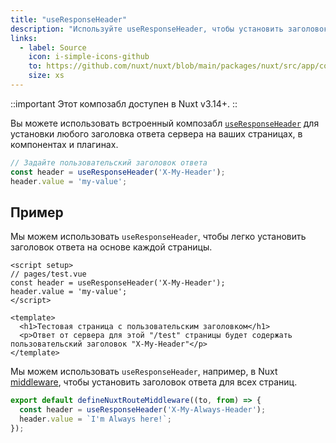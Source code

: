 ```yaml
---
title: "useResponseHeader"
description: "Используйте useResponseHeader, чтобы установить заголовок ответа сервера."
links:
  - label: Source
    icon: i-simple-icons-github
    to: https://github.com/nuxt/nuxt/blob/main/packages/nuxt/src/app/composables/ssr.ts
    size: xs
---
```


::important
Этот композабл доступен в Nuxt v3.14+.
::

Вы можете использовать встроенный композабл [`useResponseHeader`](/docs/api/composables/use-response-header) для установки любого заголовка ответа сервера на ваших страницах, в компонентах и плагинах.

```ts
// Задайте пользовательский заголовок ответа
const header = useResponseHeader('X-My-Header');
header.value = 'my-value';
```

## Пример

Мы можем использовать `useResponseHeader`, чтобы легко установить заголовок ответа на основе каждой страницы.

```vue [pages/test.vue]
<script setup>
// pages/test.vue
const header = useResponseHeader('X-My-Header');
header.value = 'my-value';
</script>

<template>
  <h1>Тестовая страница с пользовательским заголовком</h1>
  <p>Ответ от сервера для этой "/test" страницы будет содержать пользовательский заголовок "X-My-Header"</p>
</template>
```

Мы можем использовать `useResponseHeader`, например, в Nuxt [middleware](/docs/guide/directory-structure/middleware), чтобы установить заголовок ответа для всех страниц.

```ts [middleware/my-header-middleware.ts]
export default defineNuxtRouteMiddleware((to, from) => {
  const header = useResponseHeader('X-My-Always-Header');
  header.value = `I'm Always here!`;
});

```
